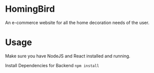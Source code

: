# HomingBird
An e-commerce website for all the home decoration needs of the user.

# Usage
Make sure you have NodeJS and React installed and running.

Install Dependencies for Backend
`npm install`
